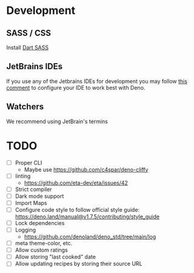 # Development
## SASS / CSS
Install [Dart SASS](https://github.com/sass/dart-sass)

## JetBrains IDEs
If you use any of the Jetbrains IDEs for development you may follow [this comment](https://youtrack.jetbrains.com/issue/WEB-41607#focus=streamItem-27-4160152.0-0)
to configure your IDE to work best with Deno.

## Watchers
We recommend using JetBrain's termins


# TODO
- [ ] Proper CLI
  * Maybe use https://github.com/c4spar/deno-cliffy
- [ ] linting
  * https://github.com/eta-dev/eta/issues/42
- [ ] Strict compiler
- [ ] Dark mode support
- [ ] Import Maps
- [ ] Configure code style to follow official style guide: https://deno.land/manual@v1.7.5/contributing/style_guide
- [ ] Lock dependencies
- [ ] Logging
  * https://github.com/denoland/deno_std/tree/main/log
- [ ] meta theme-color, etc.
- [ ] Allow custom ratings
- [ ] Allow storing "last cooked" date
- [ ] Allow updating recipes by storing their source URL
